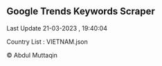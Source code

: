 

## Google Trends Keywords Scraper 
 
Last Update 21-03-2023 , 19:40:04

Country List :
VIETNAM.json



© Abdul Muttaqin 
